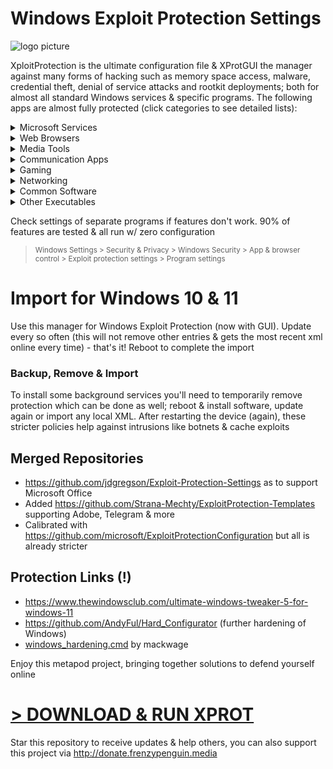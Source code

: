 # Windows Exploit Protection Settings

![logo picture](https://github.com/neohiro/ExploitProtection/blob/M3T4P0D.3XPL01T/media/Exploitprotectionlogo3.png)

XploitProtection is the ultimate configuration file & XProtGUI the manager against many forms of hacking such as memory space access, malware, credential theft, denial of service attacks and rootkit deployments; both for almost all standard Windows services & specific programs. The following apps are almost fully protected (click categories to see detailed lists):

<details>
<summary>  Microsoft Services </summary>
  
- Literally all (!) basic Windows programs running from start. Beyond recommendations
(took a few bluescreens >.<)
- OneDrive
- File Explorer
- Smartscreen
- Windows Settings
- Task Manager
- Windows Store
- search index
- SSH
- svchost
- smss
- csrss
- conhost
- dashost
- OOBEbroker
- WMI
- wininit
- winlogon
- WerFault
- lsalso & lsass
- and many more (everything running on Windows OS)
</details>
<details>
<summary> Web Browsers </summary>
  
- Google Chrome (allowing extensions to run)
- Mozilla Firefox (fully functional with many protection settings)
- Internet Explorer (misclicks happen)
- Opera
- Safari
- Thorium
- Edge
- DuckDuckGo
</details>
<details>
<summary> Media Tools </summary>
  
- Audacity
- butt audio streaming
- Virtual DJ
- Photoshop
- Groove Music
- Winamp
- foobar2000
- iTunes
- Windows Media Player
- NDIRecord
- StreamDeck
- Yamaha Steinberg USB
- vMix64
- BlackMagic Video
- VLC Media Player
</details>
<details>
<summary> Communication Apps </summary>

- Skype
- Lync
- Pidgin
- Telegram
- MS Outlook
- Thunderbird
- Windows Live Mail
- Google Talk
- Whatsapp
- Armcord (a Discord client)
- Discord
</details>
<details>
<summary> Gaming </summary>

- Steam
- Ubisoft
- EA - Electronic Arts
- GOG Galaxy (edit version number in .XML file accordingly)
- EasyAntiCheat
- The Sims 4
- Cyberpunk 2077
- Firestorm viewer for Second Life
- Radegast
</details>
<details>
<summary> Networking </summary>

- [dnscrypt-proxy](https://github.com/DNSCrypt/dnscrypt-proxy)
- Tor
- WARP 1.1.1.1
- OpenVPN
- WireGuard
- VPN Unlimited

</details>
<details>
<summary>  Common Software </summary>

- Acrobat Reader PDF
- cmd
- Foxit PDF Reader
- Java
- MS Access
- MS Excel
- MS PowerPoint
- MS Word
- MS Wordpad
- MS Notepad
- Notepad++
- Obsidian
- OneNote
- Powershell
- Powershell ISE
- Sumatra PDF
- Visio
- WinZip
- 7Z
- ...
</details>
<details>
<summary> Other Executables </summary>

- Adobe (services)
- AMD (GPU driver)
- Edge Webview2 (works for Citrix Workspace, DuckDuckGo, Edge...)
- Everything
- HP (drivers)
- Intel (drivers)
- KeePassXC & proxy
- Open SSL
- NVIDIA
- Qbittorrent
- Qt Web Engine
- Real Converter
- RealPlay
- Realtek Audio
- SyncThing
- Thunderbolt
- WinRAR
- ...
</details>

Check settings of separate programs if features don't work. 90% of features are tested & all run w/ zero configuration
> <sup> Windows Settings > Security & Privacy > Windows Security > App & browser control > Exploit protection settings > Program settings </sup>


# Import for Windows 10 & 11
Use this manager for Windows Exploit Protection (now with GUI). Update every so often (this will not remove other entries & gets the most recent xml online every time) - that's it! Reboot to complete the import

### Backup, Remove & Import
To install some background services you'll need to temporarily remove protection which can be done as well; reboot & install software, update again or import any local XML. After restarting the device (again), these stricter policies help against intrusions like botnets & cache exploits

## Merged Repositories
- https://github.com/jdgregson/Exploit-Protection-Settings as to support Microsoft Office
- Added https://github.com/Strana-Mechty/ExploitProtection-Templates supporting Adobe, Telegram & more
- Calibrated with https://github.com/microsoft/ExploitProtectionConfiguration but all is already stricter

## Protection Links (!)
  - https://www.thewindowsclub.com/ultimate-windows-tweaker-5-for-windows-11
  - https://github.com/AndyFul/Hard_Configurator (further hardening of Windows)
  - [windows_hardening.cmd](https://gist.github.com/neohiro/da3dc76dcf77c67878f02fd71ac17358) by mackwage

Enjoy this metapod project, bringing together solutions to defend yourself online

# [> DOWNLOAD & RUN XPROT](https://github.com/neohiro/ExploitProtection/releases/tag/XploitProtection)

Star this repository to receive updates & help others, you can also support this project via http://donate.frenzypenguin.media
